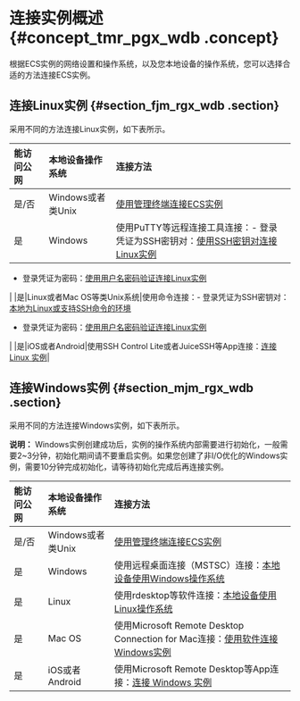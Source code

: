 # 连接实例概述 {#concept_tmr_pgx_wdb .concept}

根据ECS实例的网络设置和操作系统，以及您本地设备的操作系统，您可以选择合适的方法连接ECS实例。

## 连接Linux实例 {#section_fjm_rgx_wdb .section}

采用不同的方法连接Linux实例，如下表所示。

|能访问公网|本地设备操作系统|连接方法|
|:----|:-------|:---|
|是/否|Windows或者类Unix|[使用管理终端连接ECS实例](intl.zh-CN/用户指南/连接实例/使用管理终端连接ECS实例.md#)|
|是|Windows|使用PuTTY等远程连接工具连接：-   登录凭证为SSH密钥对：[使用SSH密钥对连接Linux实例](intl.zh-CN/用户指南/连接实例/使用SSH密钥对连接Linux实例.md#)
-   登录凭证为密码：[使用用户名密码验证连接Linux实例](intl.zh-CN/用户指南/连接实例/使用用户名密码验证连接Linux实例.md#windows)

|
|是|Linux或者Mac OS等类Unix系统|使用命令连接：-   登录凭证为SSH密钥对：[本地为Linux或支持SSH命令的环境](intl.zh-CN/用户指南/连接实例/使用SSH密钥对连接Linux实例.md#linux)
-   登录凭证为密码：[使用用户名密码验证连接Linux实例](intl.zh-CN/用户指南/连接实例/使用用户名密码验证连接Linux实例.md#linux)

|
|是|iOS或者Android|使用SSH Control Lite或者JuiceSSH等App连接：[连接 Linux 实例](intl.zh-CN/用户指南/连接实例/在移动设备上连接实例.md#linux)|

## 连接Windows实例 {#section_mjm_rgx_wdb .section}

采用不同的方法连接Windows实例，如下表所示。

**说明：** Windows实例创建成功后，实例的操作系统内部需要进行初始化，一般需要2~3分钟，初始化期间请不要重启实例。如果您创建了非I/O优化的Windows实例，需要10分钟完成初始化，请等待初始化完成后再连接实例。

|能访问公网|本地设备操作系统|连接方法|
|:----|:-------|:---|
|是/否|Windows或者类Unix|[使用管理终端连接ECS实例](intl.zh-CN/用户指南/连接实例/使用管理终端连接ECS实例.md#)|
|是|Windows|使用远程桌面连接（MSTSC）连接：[本地设备使用Windows操作系统](intl.zh-CN/用户指南/连接实例/使用软件连接Windows实例.md#windows)|
|是|Linux|使用rdesktop等软件连接：[本地设备使用Linux操作系统](intl.zh-CN/用户指南/连接实例/使用软件连接Windows实例.md#linux)|
|是|Mac OS|使用Microsoft Remote Desktop Connection for Mac连接：[使用软件连接Windows实例](intl.zh-CN/用户指南/连接实例/使用软件连接Windows实例.md#)|
|是|iOS或者Android|使用Microsoft Remote Desktop等App连接：[连接 Windows 实例](intl.zh-CN/用户指南/连接实例/在移动设备上连接实例.md#windows)|


